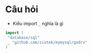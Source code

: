 # Câu hỏi

- Kiểu import `_` nghĩa là gì

```go
import (
 "database/sql"
 _ "github.com/ziutek/mymysql/godrv"
)
```
